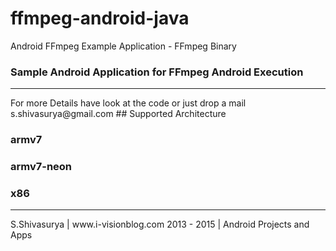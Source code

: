 # ffmpeg-android-java
Android FFmpeg Example Application - FFmpeg Binary

<h3>Sample Android Application for FFmpeg Android Execution</h3>
<hr>
For more Details have look at the code or just drop a mail s.shivasurya@gmail.com
## Supported Architecture

### armv7
### armv7-neon
### x86

<hr>
S.Shivasurya | www.i-visionblog.com 2013 - 2015 | Android Projects and Apps
